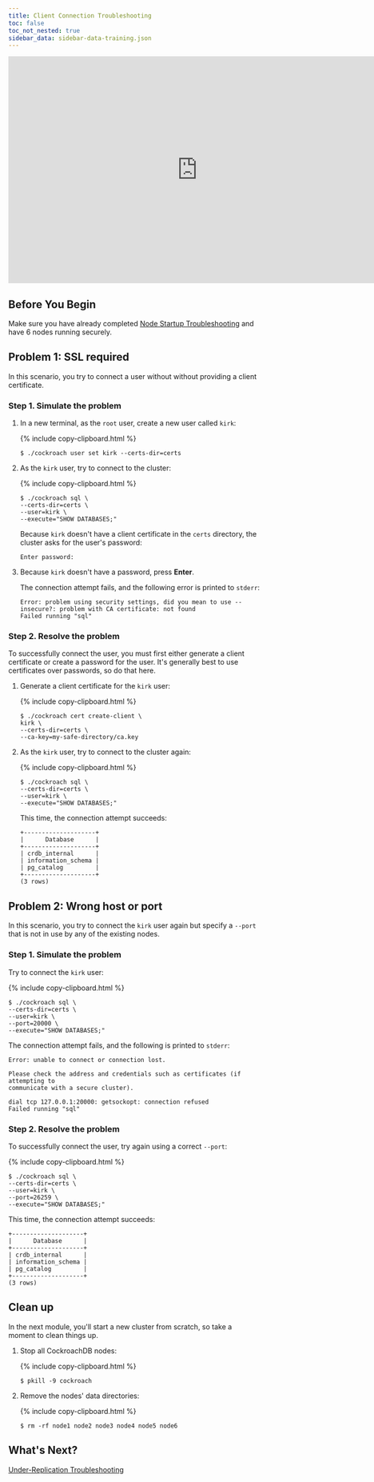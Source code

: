 ```yaml
---
title: Client Connection Troubleshooting
toc: false
toc_not_nested: true
sidebar_data: sidebar-data-training.json
---
```


<iframe src="https://docs.google.com/presentation/d/e/2PACX-1vSAcuSBQiKNT-2NbFHVTZsLbktN0UYcR1e_k5F-nAqOjqgUsxO2nbKGmmJAlPgGe43QDHnClVIuVz_x/embed?start=false&loop=false" frameborder="0" width="756" height="454" allowfullscreen="true" mozallowfullscreen="true" webkitallowfullscreen="true"></iframe>

<style>
  #toc ul:before {
    content: "Hands-on Lab"
  }
</style>
<div id="toc"></div>

## Before You Begin

Make sure you have already completed [Node Startup Troubleshooting](node-startup-troubleshooting.html) and have 6 nodes running securely.

## Problem 1: SSL required

In this scenario, you try to connect a user without without providing a client certificate.

### Step 1. Simulate the problem

1. In a new terminal, as the `root` user, create a new user called `kirk`:

    {% include copy-clipboard.html %}
    ~~~ shell
    $ ./cockroach user set kirk --certs-dir=certs
    ~~~

2. As the `kirk` user, try to connect to the cluster:

    {% include copy-clipboard.html %}
    ~~~ shell
    $ ./cockroach sql \
    --certs-dir=certs \
    --user=kirk \
    --execute="SHOW DATABASES;"
    ~~~

    Because `kirk` doesn't have a client certificate in the `certs` directory, the cluster asks for the user's password:

    ~~~
    Enter password:
    ~~~

3. Because `kirk` doesn't have a password, press **Enter**.

    The connection attempt fails, and the following error is printed to `stderr`:

    ~~~
    Error: problem using security settings, did you mean to use --insecure?: problem with CA certificate: not found
    Failed running "sql"
    ~~~

### Step 2. Resolve the problem

To successfully connect the user, you must first either generate a client certificate or create a password for the user. It's generally best to use certificates over passwords, so do that here.

1. Generate a client certificate for the `kirk` user:

    {% include copy-clipboard.html %}
    ~~~ shell
    $ ./cockroach cert create-client \
    kirk \
    --certs-dir=certs \
    --ca-key=my-safe-directory/ca.key
    ~~~

2. As the `kirk` user, try to connect to the cluster again:

    {% include copy-clipboard.html %}
    ~~~ shell
    $ ./cockroach sql \
    --certs-dir=certs \
    --user=kirk \
    --execute="SHOW DATABASES;"
    ~~~

    This time, the connection attempt succeeds:

    ~~~
    +--------------------+
    |      Database      |
    +--------------------+
    | crdb_internal      |
    | information_schema |
    | pg_catalog         |
    +--------------------+
    (3 rows)
    ~~~

## Problem 2: Wrong host or port

In this scenario, you try to connect the `kirk` user again but specify a `--port` that is not in use by any of the existing nodes.

### Step 1. Simulate the problem

Try to connect the `kirk` user:

{% include copy-clipboard.html %}
~~~ shell
$ ./cockroach sql \
--certs-dir=certs \
--user=kirk \
--port=20000 \
--execute="SHOW DATABASES;"
~~~

The connection attempt fails, and the following is printed to `stderr`:

~~~
Error: unable to connect or connection lost.

Please check the address and credentials such as certificates (if attempting to
communicate with a secure cluster).

dial tcp 127.0.0.1:20000: getsockopt: connection refused
Failed running "sql"
~~~

### Step 2. Resolve the problem

To successfully connect the user, try again using a correct `--port`:

{% include copy-clipboard.html %}
~~~ shell
$ ./cockroach sql \
--certs-dir=certs \
--user=kirk \
--port=26259 \
--execute="SHOW DATABASES;"
~~~

This time, the connection attempt succeeds:

~~~
+--------------------+
|      Database      |
+--------------------+
| crdb_internal      |
| information_schema |
| pg_catalog         |
+--------------------+
(3 rows)
~~~

## Clean up

In the next module, you'll start a new cluster from scratch, so take a moment to clean things up.

1. Stop all CockroachDB nodes:

    {% include copy-clipboard.html %}
    ~~~ shell
    $ pkill -9 cockroach
    ~~~

2. Remove the nodes' data directories:

    {% include copy-clipboard.html %}
    ~~~ shell
    $ rm -rf node1 node2 node3 node4 node5 node6
    ~~~

## What's Next?

[Under-Replication Troubleshooting](under-replication-troubleshooting.html)
